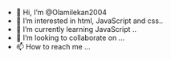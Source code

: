 - 👋 Hi, I’m @Olamilekan2004
- 👀 I’m interested in html, JavaScript and css..
- 🌱 I’m currently learning JavaScript ..
- 💞️ I’m looking to collaborate on ...
- 📫 How to reach me ...

<!---
Olamilekan2004/Olamilekan2004 is a ✨ special ✨ repository because its `README.md` (this file) appears on your GitHub profile.
You can click the Preview link to take a look at your changes.
--->
